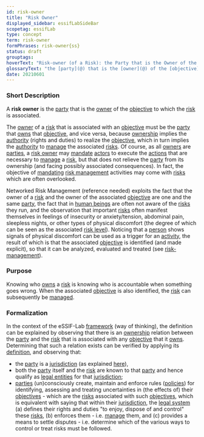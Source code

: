 ```yaml
---
id: risk-owner
title: "Risk Owner"
displayed_sidebar: essifLabSideBar
scopetag: essifLab
type: concept
term: risk-owner
formPhrases: risk-owner{ss}
status: draft
grouptags:
hoverText: "Risk-owner (of a Risk): the Party that is the Owner of the Objective to which the Risk is associated."
glossaryText: "the [party](@) that is the [owner](@) of the [objective](@) to which a [risk](@) is associated."
date: 20210601
---
```


### Short Description
A **risk owner** is the [party](@) that is the [owner](@) of the [objective](@) to which the [risk](@) is associated.

The [owner](@) of a [risk](@) that is associated with an [objective](@) must be the [party](@) that [owns](@) that [objective](@), and vice versa, because [ownership](@) implies the [authority](@) (rights and duties) to realize the [objective](@), which in turn implies the [authority](@) to [manage](management@) the associated [risks](@). Of course, as all [owners](@) are [parties](@), a [risk owner](@) may [mandate](@) [actors](@) to execute the [actions](@) that are necessary to [manage](management@) a [risk](@), but that does not relieve the [party](@) from its ownership (and facing possibly associated consequences). In fact, the objective of [mandating](mandate@) [risk management](@) activities may come with [risks](@) which are often overlooked.

Networked Risk Management (reference needed) exploits the fact that the owner of a [risk](@) and the owner of the associated [objective](@) are one and the same [party](@), the fact that in [human beings](human-being@) are often not aware of the [risks](@) they run, and the observation that important [risks](@) often manifest themselves in feelings of insecurity or anxiety/tension, abdominal pain, sleepless nights, or other types of physical discomfort (the degree of which can be seen as the associated [risk level](@)). Noticing that a [person](human-being@) shows signals of physical discomfort can be used as a trigger for an [activity](@), the result of which is that the associated [objective](@) is identified (and made explicit), so that it can be analyzed, evaluated and treated (see [risk-management](@)).

### Purpose
Knowing who [owns](@) a [risk](@) is knowing who is accountable when something goes wrong. When the associated [objective](@) is also identified, the [risk](@) can subsequently be [managed](risk-management@).

### Formalization

In the context of the eSSIF-Lab [framework](@) (way of thinking), the definition can be explained by observing that there is an [ownership](@) relation between the [party](@) and the [risk](@) that is associated with any [objective](@) that it [owns](@). Determining that such a relation exists can be verified by applying its [definition](@), and observing that:
  - the [party](@) is a [jurisdiction](@) (as explained [here](objective@)),
  - both the [party](@) itself and the [risk](@) are known to that [party](@) and hence qualify as [legal entities](legal-entity@) for that [jurisdiction](@);
  - [parties](@) (un)consciously create, maintain and enforce rules ([policies](@)) for identifying, assessing and treating uncertainties in (the effects of) their [objectives](@) - which are the [risks](@) associated with such [objectives](@), which is equivalent with saying that within their [jurisdiction](@), the [legal system](@) (a) defines their rights and duties "to enjoy, dispose of and control" these [risks](@), (b) enforces them - i.e. [manage](management@) them, and (c) provides a means to settle disputes - i.e. determine which of the various ways to control or treat risks must be followed.